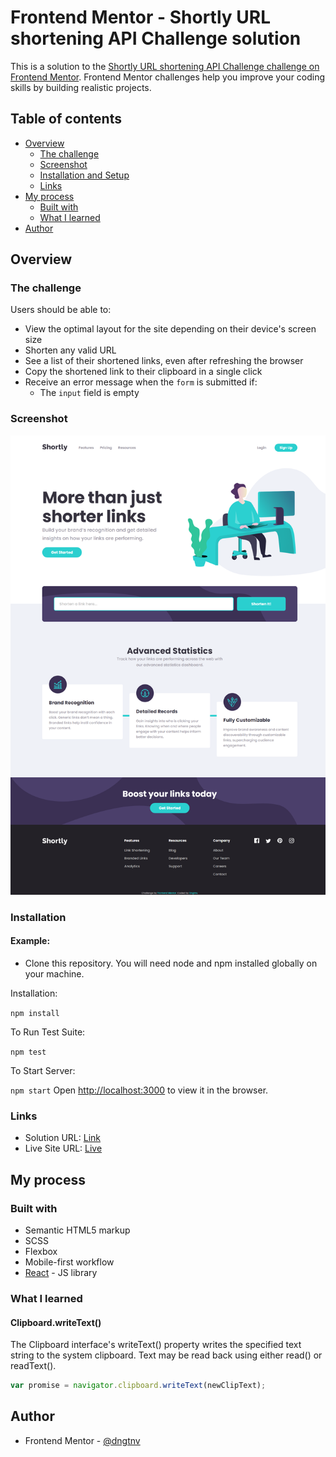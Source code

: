 # Frontend Mentor - Shortly URL shortening API Challenge solution

This is a solution to the [Shortly URL shortening API Challenge challenge on Frontend Mentor](https://www.frontendmentor.io/challenges/url-shortening-api-landing-page-2ce3ob-G). Frontend Mentor challenges help you improve your coding skills by building realistic projects.

## Table of contents

- [Overview](#overview)
  - [The challenge](#the-challenge)
  - [Screenshot](#screenshot)
  - [Installation and Setup](#installation)
  - [Links](#links)
- [My process](#my-process)
  - [Built with](#built-with)
  - [What I learned](#what-i-learned)
- [Author](#author)

## Overview

### The challenge

Users should be able to:

- View the optimal layout for the site depending on their device's screen size
- Shorten any valid URL
- See a list of their shortened links, even after refreshing the browser
- Copy the shortened link to their clipboard in a single click
- Receive an error message when the `form` is submitted if:
  - The `input` field is empty

### Screenshot

![](./screenshot.png)

### Installation

#### Example:

- Clone this repository. You will need node and npm installed globally on your machine.

Installation:

`npm install`

To Run Test Suite:

`npm test`

To Start Server:

`npm start`
Open [http://localhost:3000](http://localhost:3000) to view it in the browser.

### Links

- Solution URL: [Link](https://your-solution-url.com)
- Live Site URL: [Live](https://url-shortening-api.netlify.app)

## My process

### Built with

- Semantic HTML5 markup
- SCSS
- Flexbox
- Mobile-first workflow
- [React](https://reactjs.org/) - JS library

### What I learned

#### Clipboard.writeText()

The Clipboard interface's writeText() property writes the specified text string to the system clipboard. Text may be read back using either read() or readText().

```js
var promise = navigator.clipboard.writeText(newClipText);
```

## Author

- Frontend Mentor - [@dngtnv](https://www.frontendmentor.io/profile/dngtnv)
